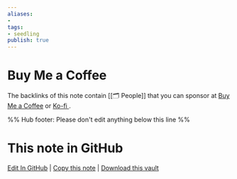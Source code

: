 ```yaml
---
aliases: 
- 
tags:
- seedling
publish: true
---
```


# Buy Me a Coffee

The backlinks of this note contain [[🗂️ People]] that you can sponsor at [Buy Me a Coffee](https://www.buymeacoffee.com/) or [Ko-fi ](https://ko-fi.com/).

%% Hub footer: Please don't edit anything below this line %%

# This note in GitHub

<span class="git-footer">[Edit In GitHub](https://github.dev/obsidian-community/obsidian-hub/blob/main/05%20-%20Concepts/Buy%20me%20a%20coffee.md "git-hub-edit-note") | [Copy this note](https://raw.githubusercontent.com/obsidian-community/obsidian-hub/main/05%20-%20Concepts/Buy%20me%20a%20coffee.md "git-hub-copy-note") | [Download this vault](https://github.com/obsidian-community/obsidian-hub/archive/refs/heads/main.zip "git-hub-download-vault") </span>